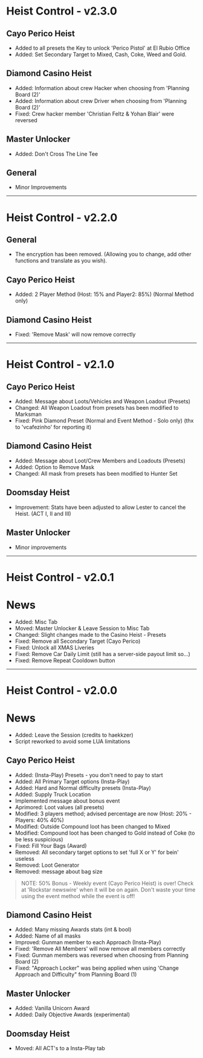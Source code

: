 # Heist Control - v2.3.0

## Cayo Perico Heist

- Added to all presets the Key to unlock 'Perico Pistol' at El Rubio Office
- Added: Set Secondary Target to Mixed, Cash, Coke, Weed and Gold.

## Diamond Casino Heist

- Added: Information about crew Hacker when choosing from 'Planning Board (2)'
- Added: Information about crew Driver when choosing from 'Planning Board (2)'
- Fixed: Crew hacker member 'Christian Feltz & Yohan Blair' were reversed

## Master Unlocker

- Added: Don't Cross The Line Tee

## General

- Minor Improvements

--------------------------------------------------------------------------------
# Heist Control - v2.2.0

## General

- The encryption has been removed. (Allowing you to change, add other functions and translate as you wish).

## Cayo Perico Heist

- Added: 2 Player Method (Host: 15% and Player2: 85%) (Normal Method only)

## Diamond Casino Heist

- Fixed: 'Remove Mask' will now remove correctly

--------------------------------------------------------------------------------
# Heist Control - v2.1.0

## Cayo Perico Heist

- Added: Message about Loots/Vehicles and Weapon Loadout (Presets)
- Changed: All Weapon Loadout from presets has been modified to Marksman
- Fixed: Pink Diamond Preset (Normal and Event Method - Solo only) (thx to 'vcafezinho' for reporting it)

## Diamond Casino Heist

- Added: Message about Loot/Crew Members and Loadouts (Presets)
- Added: Option to Remove Mask
- Changed: All mask from presets has been modified to Hunter Set

## Doomsday Heist

- Improvement: Stats have been adjusted to allow Lester to cancel the Heist. (ACT I, II and III)

## Master Unlocker

- Minor improvements

--------------------------------------------------------------------------------
#	Heist Control - v2.0.1

# News

* Added: Misc Tab
* Moved: Master Unlocker & Leave Session to Misc Tab
* Changed: Slight changes made to the Casino Heist - Presets
* Fixed: Remove all Secondary Target (Cayo Perico)
* Fixed: Unlock all XMAS Liveries
* Fixed: Remove Car Daily Limit (still has a server-side payout limit so...)
* Fixed: Remove Repeat Cooldown button

--------------------------------------------------------------------------------

#	Heist Control - v2.0.0

# News

* Added: Leave the Session (credits to haekkzer)
* Script reworked to avoid some LUA limitations

## Cayo Perico Heist

* Added: (Insta-Play) Presets - you don't need to pay to start
* Added: All Primary Target options (Insta-Play)
* Added: Hard and Normal difficulty presets (Insta-Play)
* Added: Supply Truck Location
* Implemented message about bonus event
* Aprimored: Loot values (all presets)
* Modified: 3 players method; advised percentage are now (Host: 20% - Players: 40% 40%)
* Modified: Outside Compound loot has been changed to Mixed
* Modified: Compound loot has been changed to Gold instead of Coke (to be less suspicious)
* Fixed: Fill Your Bags (Award)
* Removed: All secondary target options to set 'full X or Y' for bein' useless
* Removed: Loot Generator
* Removed: message about bag size

>NOTE:
>50% Bonus - Weekly event (Cayo Perico Heist) is over!
>Check at 'Rockstar newswire' when it will be on again.
>Don't waste your time using the event method while the event is off!


## Diamond Casino Heist

- Added: Many missing Awards stats (int & bool)
- Added: Name of all masks
- Improved: Gunman member to each Approach (Insta-Play)
- Fixed: 'Remove All Members' will now remove all members correctly
- Fixed: Gunman members was reversed when choosing from Planning Board (2)
- Fixed: "Approach Locker" was being applied when using 'Change Approach and Difficulty" from Planning Board (1)

## Master Unlocker

- Added: Vanilla Unicorn Award
- Added: Daily Objective Awards (experimental)

## Doomsday Heist

- Moved: All ACT's to a Insta-Play tab
